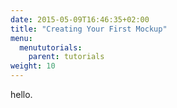 ```yaml
---
date: 2015-05-09T16:46:35+02:00
title: "Creating Your First Mockup"
menu:
  menututorials:
    parent: tutorials
weight: 10
---
```


hello.

